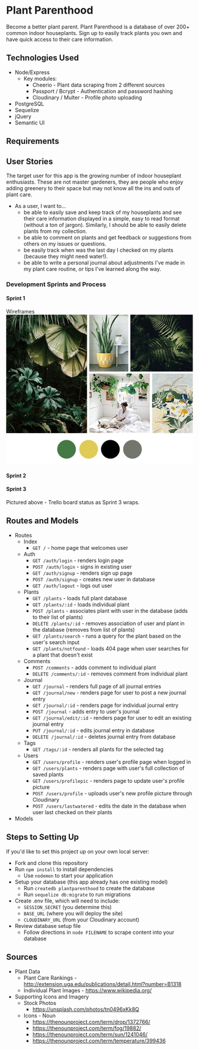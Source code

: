 # Plant Parenthood
Become a better plant parent. Plant Parenthood is a database of over 200+ common indoor houseplants. Sign up to easily track plants you own and have quick access to their care information.

## Technologies Used
* Node/Express
  * Key modules:
    * Cheerio - Plant data scraping from 2 different sources
    * Passport / Bcrypt - Authentication and password hashing
    * Cloudinary / Multer - Profile photo uploading
* PostgreSQL
* Sequelize
* jQuery
* Semantic UI

## Requirements

## User Stories
The target user for this app is the growing number of indoor houseplant enthusiasts. These are not master gardeners, they are people who enjoy adding greenery to their space but may not know all the ins and outs of plant care. 
* As a user, I want to...
  * be able to easily save and keep track of my houseplants and see their care information displayed in a simple, easy to read format (without a ton of jargon). Similarly, I should be able to easily delete plants from my collection.
  * be able to comment on plants and get feedback or suggestions from others on my issues or questions.
  * be easily track when was the last day I checked on my plants (because they might need water!).
  * be able to write a personal journal about adjustments I've made in my plant care routine, or tips I've learned along the way.

### Development Sprints and Process
#### Sprint 1
Wireframes
![](/public/img/moodboard.jpg)
#### Sprint 2
#### Sprint 3

Pictured above - Trello board status as Sprint 3 wraps.

## Routes and Models

* Routes
  * Index
    * `GET /` - home page that welcomes user
  * Auth
    * `GET /auth/login` - renders login page
    * `POST /auth/login` - signs in existing user 
    * `GET /auth/signup` - renders sign up page  
    * `POST /auth/signup` - creates new user in database 
    * `GET /auth/logout` - logs out user 
  * Plants
    * `GET /plants` - loads full plant database
    * `GET /plants/:id` - loads individual plant
    * `POST /plants` - associates plant with user in the database (adds to their list of plants)
    * `DELETE /plants/:id` - removes association of user and plant in the database (removes from list of plants)
    * `GET /plants/search` - runs a query for the plant based on the user's search input
    * `GET /plants/notfound` - loads 404 page when user searches for a plant that doesn't exist
  * Comments
    * `POST /comments` - adds comment to individual plant
    * `DELETE /comments/:id` - removes comment from individual plant
  * Journal
    * `GET /journal` - renders full page of all journal entries
    * `GET /journal/new` - renders page for user to post a new journal entry
    * `GET /journal/:id` - renders page for individual journal entry
    * `POST /journal` - adds entry to user's journal
    * `GET /journal/edit/:id` - renders page for user to edit an existing journal entry
    * `PUT /journal/:id` - edits journal entry in database
    * `DELETE /journal/:id` - deletes journal entry from database
  * Tags
    * `GET /tags/:id` - renders all plants for the selected tag
  * Users
    * `GET /users/profile` - renders user's profile page when logged in
    * `GET /users/plants` - renders page with user's full collection of saved plants
    * `GET /users/profilepic` - renders page to update user's profile picture
    * `POST /users/profile` - uploads user's new profile picture through Cloudinary
    * `POST /users/lastwatered` - edits the date in the database when user last checked on their plants
* Models

## Steps to Setting Up
If you'd like to set this project up on your own local server:
* Fork and clone this repository
* Run `npm install` to install dependencies
  * Use `nodemon` to start your application
* Setup your database (this app already has one existing model)
  * Run `createdb plantparenthood` to create the database
  * Run `sequelize db:migrate` to run migrations
* Create .env file, which will need to include:
  * `SESSION_SECRET` (you determine this)
  * `BASE_URL` (where you will deploy the site)
  * `CLOUDINARY_URL` (from your Cloudinary account)
* Review database setup file
  * Follow directions in `node FILENAME` to scrape content into your database

## Sources
* Plant Data
  * Plant Care Rankings - http://extension.uga.edu/publications/detail.html?number=B1318
  * Individual Plant Images - https://www.wikipedia.org/
* Supporting Icons and Imagery
  * Stock Photos
    * https://unsplash.com/photos/tn0496xKk8Q
  * Icons - Noun
    * https://thenounproject.com/term/drop/1372766/
    * https://thenounproject.com/term/fog/19882/
    * https://thenounproject.com/term/sun/1241046/
    * https://thenounproject.com/term/temperature/399436